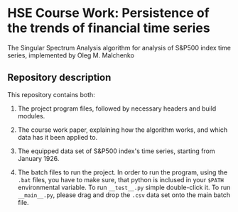 # HSE Course Work: Persistence of the trends of financial time series
The Singular Spectrum Analysis algorithm for analysis of S&P500 index time series, implemented by Oleg M. Malchenko 
## Repository description
This repository contains both:

1. The project program files, followed by necessary headers and build modules.

2. The course work paper, explaining how the algorithm works, and which data has it been applied to.

3. The equipped data set of S&P500 index's time series, starting from January 1926.

3. The batch files to run the project.
   In order to run the program, using the `.bat` files, you have to make sure, 
   that python is inclused in your `$PATH` environmental variable.
   To run `__test__.py` simple double-click it. To run `__main__.py`, please
   drag and drop the `.csv` data set onto the main batch file.
